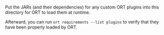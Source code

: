 Put the JARs (and their dependencies) for any custom ORT plugins into this directory for ORT to load them at runtime.

Afterward, you can run `ort requirements --list plugins` to verify that they have been properly loaded by ORT.
